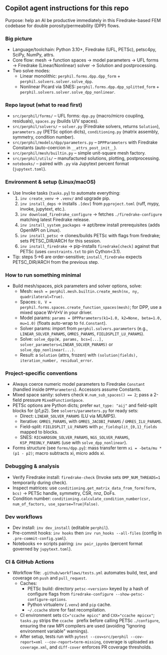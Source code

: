 ## Copilot agent instructions for this repo

Purpose: help an AI be productive immediately in this Firedrake-based FEM codebase for double porosity/permeability (DPP) flows.

### Big picture
- Language/toolchain: Python 3.10+, Firedrake (UFL, PETSc), petsc4py, SciPy, NumPy, attrs.
- Core flow: mesh → function spaces → model parameters → UFL forms → Firedrake (Linear/Nonlinear) solver → Solution and postprocessing.
- Two solve modes:
  - Linear monolithic: `perphil.forms.dpp.dpp_form` + `perphil.solvers.solver.solve_dpp`.
  - Nonlinear Picard via SNES: `perphil.forms.dpp.dpp_splitted_form` + `perphil.solvers.solver.solve_dpp_nonlinear`.

### Repo layout (what to read first)
- `src/perphil/forms/` – UFL forms: `dpp.py` (macro/micro coupling, residuals), `spaces.py` (builds U/V spaces).
- `src/perphil/solvers/` – `solver.py` (Firedrake solvers, returns `Solution`), `parameters.py` (PETSc option dicts), `conditioning.py` (matrix assembly, symmetry, condition number).
- `src/perphil/models/dpp/parameters.py` – `DPPParameters` with Firedrake Constants (auto-coercion in `__attrs_post_init__`).
- `src/perphil/mesh/builtin.py` – simple unit-square mesh factory.
- `src/perphil/utils/` – manufactured solutions, plotting, postprocessing.
- `notebooks/` – paired with `.py` via Jupytext percent format (`jupytext.toml`).

### Environment & setup (Linux/macOS)
- Use Invoke tasks (`tasks.py`) to automate everything:
  1) `inv create_venv` → `.venv/` and upgrade pip.
  2) `inv install_deps` → installs `.[dev]` from `pyproject.toml` (ruff, mypy, invoke, jupytext, etc.).
  3) `inv download_firedrake_configure` → fetches `./firedrake-configure` matching latest Firedrake release.
  4) `inv install_system_packages` → apt/brew install prerequisites (adds OpenMPI on Linux).
  5) `inv install_petsc` → clones/builds PETSc with flags from firedrake; sets PETSC_DIR/ARCH for this session.
  6) `inv install_firedrake` → pip-installs `firedrake[check]` against that PETSc (uses `constraints.txt` to pin Cython<3.1).
- Tip: steps 5→6 are order-sensitive; `install_firedrake` expects PETSC_DIR/ARCH from the previous step.

### How to run something minimal
- Build mesh/spaces, pick parameters and solver options, solve:
  - Mesh: `mesh = perphil.mesh.builtin.create_mesh(nx, ny, quadrilateral=True)`.
  - Spaces: `U, V = perphil.forms.spaces.create_function_spaces(mesh)`; for DPP, use a mixed space W=V×V in your driver.
  - Model params: `params = DPPParameters(k1=1.0, k2=None, beta=1.0, mu=1.0)` (floats auto-wrap to `fd.Constant`).
  - Solver params: import from `perphil.solvers.parameters` (e.g., `LINEAR_SOLVER_PARAMS`, `GMRES_PARAMS`, `FIELDSPLIT_LU_PARAMS`).
  - Solve: `solve_dpp(W, params, bcs=[...], solver_parameters=LINEAR_SOLVER_PARAMS)` or `solve_dpp_nonlinear(...)`.
  - Result: a `Solution` (attrs, frozen) with `(solution|fields), iteration_number, residual_error`.

### Project-specific conventions
- Always coerce numeric model parameters to Firedrake `Constant` (handled inside `DPPParameters`). Accessors assume Constants.
- Mixed space sanity: solvers check `W.num_sub_spaces() == 2`; pass a 2-field pressure `MixedFunctionSpace`.
- PETSc options are Python dicts; prefer `mat_type: "aij"` and field-split blocks for (p1,p2). See `solvers/parameters.py` for ready sets:
  - Direct: `LINEAR_SOLVER_PARAMS` (LU via MUMPS).
  - Iterative: `GMRES_PARAMS`, with `GMRES_JACOBI_PARAMS` / `GMRES_ILU_PARAMS`.
  - Field-split: `FIELDSPLIT_LU_PARAMS` with `pc_fieldsplit_{0,1}_fields` mapped to blocks.
  - SNES: `RICHARDSON_SOLVER_PARAMS`, `NGS_SOLVER_PARAMS`, `KSP_PREONLY_PARAMS` (use with `solve_dpp_nonlinear`).
- Forms structure (see `forms/dpp.py`): mass transfer term `xi = -beta/mu * (p1 - p2)`; macro subtracts xi, micro adds xi.

### Debugging & analysis
- Verify Firedrake install: `firedrake-check` (Invoke sets `OMP_NUM_THREADS=1` temporarily during check).
- Inspect matrices: use `conditioning.get_matrix_data_from_form(form, bcs)` → PETSc handle, symmetry, CSR, nnz, DoFs.
- Condition number: `conditioning.calculate_condition_number(csr, num_of_factors, use_sparse=True|False)`.

### Dev workflows
- Dev install: `inv dev_install` (editable `perphil`).
- Pre-commit hooks: `inv hooks` then `inv run_hooks --all-files` (config in `.pre-commit-config.yaml`).
- Notebooks ↔ scripts pairing: `inv pair_ipynbs` (percent format governed by `jupytext.toml`).

### CI & GitHub Actions
- Workflow file: `.github/workflows/tests.yml` automates build, test, and coverage on `push` and `pull_request`.
  - Caches:
    - PETSc build: directory `petsc-<version>` keyed by a hash of configure flags from `firedrake-configure --show-petsc-configure-options`.
    - Python virtualenv (`.venv`) and `pip` cache.
    - `~/.ccache` store for fast recompilation.
  - CI environment sets `CC="ccache mpicc"` and `CXX="ccache mpicxx"`; `tasks.py` strips the `ccache ` prefix before calling PETSc `./configure`, ensuring the raw MPI compilers are used (avoiding "Ignoring environment variable" warnings).
  - After setup, tests run with `pytest --cov=src/perphil --cov-report=xml --cov-report=term-missing`, coverage is uploaded as `coverage.xml`, and `diff-cover` enforces PR coverage thresholds.
